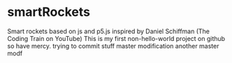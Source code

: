 # smartRockets
Smart rockets based on js and p5.js inspired by Daniel Schiffman (The Coding Train on YouTube)
This is my first non-hello-world project on github so have mercy.
trying to commit stuff
master modification
another master modf